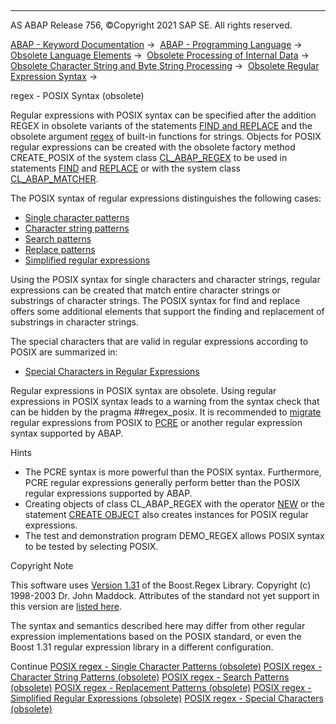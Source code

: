   

* * *

AS ABAP Release 756, ©Copyright 2021 SAP SE. All rights reserved.

[ABAP - Keyword Documentation](javascript:call_link\('abenabap.htm'\)) →  [ABAP - Programming Language](javascript:call_link\('abenabap_reference.htm'\)) →  [Obsolete Language Elements](javascript:call_link\('abenabap_obsolete.htm'\)) →  [Obsolete Processing of Internal Data](javascript:call_link\('abendata_internal_obsolete.htm'\)) →  [Obsolete Character String and Byte String Processing](javascript:call_link\('abencharacter_string_obsolete.htm'\)) →  [Obsolete Regular Expression Syntax](javascript:call_link\('abenregular_expressions_obsolete.htm'\)) → 

regex - POSIX Syntax (obsolete)

Regular expressions with POSIX syntax can be specified after the addition REGEX in obsolete variants of the statements [FIND and REPLACE](javascript:call_link\('abapfind_replace_regex_obs.htm'\)) and the obsolete argument [regex](javascript:call_link\('abenstring_functions_regex_obs.htm'\)) of built-in functions for strings. Objects for POSIX regular expressions can be created with the obsolete factory method CREATE\_POSIX of the system class [CL\_ABAP\_REGEX](javascript:call_link\('abenregex_system_classes.htm'\)) to be used in statements [FIND](javascript:call_link\('abapfind.htm'\)) and [REPLACE](javascript:call_link\('abapreplace.htm'\)) or with the system class [CL\_ABAP\_MATCHER](javascript:call_link\('abenregex_system_classes.htm'\)).

The POSIX syntax of regular expressions distinguishes the following cases:

-   [Single character patterns](javascript:call_link\('abenregex_posix_syntax_signs.htm'\))
-   [Character string patterns](javascript:call_link\('abenregex_posix_syntax_operators.htm'\))
-   [Search patterns](javascript:call_link\('abenregex_posix_search.htm'\))
-   [Replace patterns](javascript:call_link\('abenregex_posix_replace.htm'\))
-   [Simplified regular expressions](javascript:call_link\('abenregex_posix_simple.htm'\))

Using the POSIX syntax for single characters and character strings, regular expressions can be created that match entire character strings or substrings of character strings. The POSIX syntax for find and replace offers some additional elements that support the finding and replacement of substrings in character strings.

The special characters that are valid in regular expressions according to POSIX are summarized in:

-   [Special Characters in Regular Expressions](javascript:call_link\('abenregex_posix_syntax_specials.htm'\))

Regular expressions in POSIX syntax are obsolete. Using regular expressions in POSIX syntax leads to a warning from the syntax check that can be hidden by the pragma ##regex\_posix. It is recommended to [migrate](javascript:call_link\('abenregex_migrating_posix.htm'\)) regular expressions from POSIX to [PCRE](javascript:call_link\('abenregex_pcre_syntax.htm'\)) or another regular expression syntax supported by ABAP.

Hints

-   The PCRE syntax is more powerful than the POSIX syntax. Furthermore, PCRE regular expressions generally perform better than the POSIX regular expressions supported by ABAP.
-   Creating objects of class CL\_ABAP\_REGEX with the operator [NEW](javascript:call_link\('abenconstructor_expression_new.htm'\)) or the statement [CREATE OBJECT](javascript:call_link\('abapcreate_object.htm'\)) also creates instances for POSIX regular expressions.
-   The test and demonstration program DEMO\_REGEX allows POSIX syntax to be tested by selecting POSIX.

Copyright Note

This software uses [Version 1.31](http://www.boost.org/doc/libs/1_31_0/libs/regex/doc/index.html) of the Boost.Regex Library. Copyright (c) 1998-2003 Dr. John Maddock. Attributes of the standard not yet support in this version are [listed here](http://www.boost.org/doc/libs/1_31_0/libs/regex/doc/standards.html).

The syntax and semantics described here may differ from other regular expression implementations based on the POSIX standard, or even the Boost 1.31 regular expression library in a different configuration.

Continue
[POSIX regex - Single Character Patterns (obsolete)](javascript:call_link\('abenregex_posix_syntax_signs.htm'\))
[POSIX regex - Character String Patterns (obsolete)](javascript:call_link\('abenregex_posix_syntax_operators.htm'\))
[POSIX regex - Search Patterns (obsolete)](javascript:call_link\('abenregex_posix_search.htm'\))
[POSIX regex - Replacement Patterns (obsolete)](javascript:call_link\('abenregex_posix_replace.htm'\))
[POSIX regex - Simplified Regular Expressions (obsolete)](javascript:call_link\('abenregex_posix_simple.htm'\))
[POSIX regex - Special Characters (obsolete)](javascript:call_link\('abenregex_posix_syntax_specials.htm'\))